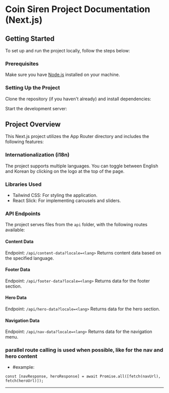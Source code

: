 # Coin Siren Project Documentation (Next.js)

## Getting Started

To set up and run the project locally, follow the steps below:

### Prerequisites

Make sure you have [Node.js](https://nodejs.org/) installed on your machine.

### Setting Up the Project

Clone the repository (if you haven't already) and install dependencies:

Start the development server:

## Project Overview

This Next.js project utilizes the App Router directory and includes the following features:

### Internationalization (i18n)

The project supports multiple languages. You can toggle between English and Korean by clicking on the logo at the top of the page.

### Libraries Used

- Tailwind CSS: For styling the application.
- React Slick: For implementing carousels and sliders.

### API Endpoints

The project serves files from the `api` folder, with the following routes available:

#### Content Data

Endpoint: `/api/content-data?locale=<lang>`
Returns content data based on the specified language.

#### Footer Data

Endpoint: `/api/footer-data?locale=<lang>`
Returns data for the footer section.

#### Hero Data

Endpoint: `/api/hero-data?locale=<lang>`
Returns data for the hero section.

#### Navigation Data

Endpoint: `/api/nav-data?locale=<lang>`
Returns data for the navigation menu.

### parallel route calling is used when possible, like for the nav and hero content

- #example:

`const [navResponse, heroResponse] = await Promise.all([fetch(navUrl), fetch(heroUrl)]);`



---
